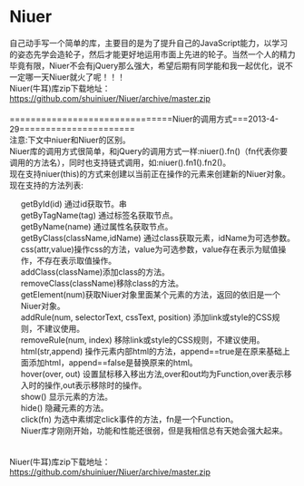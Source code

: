 Niuer
=====

自己动手写一个简单的库，主要目的是为了提升自己的JavaScript能力，以学习的姿态先学会造轮子，然后才能更好地运用市面上先进的轮子。当然一个人的精力毕竟有限，Niuer不会有jQuery那么强大，希望后期有同学能和我一起优化，说不一定哪一天Niuer就火了呢！！！<br/>
Niuer(牛耳)库zip下载地址：<a href="https://github.com/shuiniuer/Niuer/archive/master.zip" target="_blank">https://github.com/shuiniuer/Niuer/archive/master.zip</a>
<br/>
<br/>
===============================Niuer的调用方式===2013-4-29======================<br/>
注意:下文中niuer和Niuer的区别。<br/>
Niuer库的调用方式很简单，和jQuery的调用方式一样:niuer().fn()（fn代表你要调用的方法名），同时也支持链式调用，如:niuer().fn1().fn2()。<br/>
现在支持niuer(this)的方式来创建以当前正在操作的元素来创建新的Niuer对象。<br/>
现在支持的方法列表:<br/>
<div style="padding-left:20px;line-height:20px;">
getById(id) 通过id获取节。串<br/>
getByTagName(tag) 通过标签名获取节点。<br/>
getByName(name) 通过属性名获取节点。<br/>
getByClass(className,idName) 通过class获取元素，idName为可选参数。<br/> 
css(attr,value)操作css的方法，value为可选参数，value存在表示为赋值操作，不存在表示取值操作。<br/>
addClass(className)添加class的方法。<br/>
removeClass(className)移除class的方法。<br/>
getElement(num)获取Niuer对象里面某个元素的方法，返回的依旧是一个Niuer对象。<br/>
addRule(num, selectorText, cssText, position) 添加link或style的CSS规则，不建议使用。<br/>
removeRule(num, index) 移除link或style的CSS规则，不建议使用。<br/>
html(str,append) 操作元素内部html的方法，append==true是在原来基础上面添加html，append==false是替换原来的html。<br/>
hover(over, out) 设置鼠标移入移出方法,over和out均为Function,over表示移入时的操作,out表示移除时的操作。<br/>
show() 显示元素的方法。<br/>
hide() 隐藏元素的方法。<br/>
click(fn) 为选中素绑定click事件的方法，fn是一个Function。<br/>
Niuer库才刚刚开始，功能和性能还很弱，但是我相信总有天她会强大起来。<br/>
</div>
<br/>
<br/>
Niuer(牛耳)库zip下载地址：<a href="https://github.com/shuiniuer/Niuer/archive/master.zip" target="_blank">https://github.com/shuiniuer/Niuer/archive/master.zip</a>
